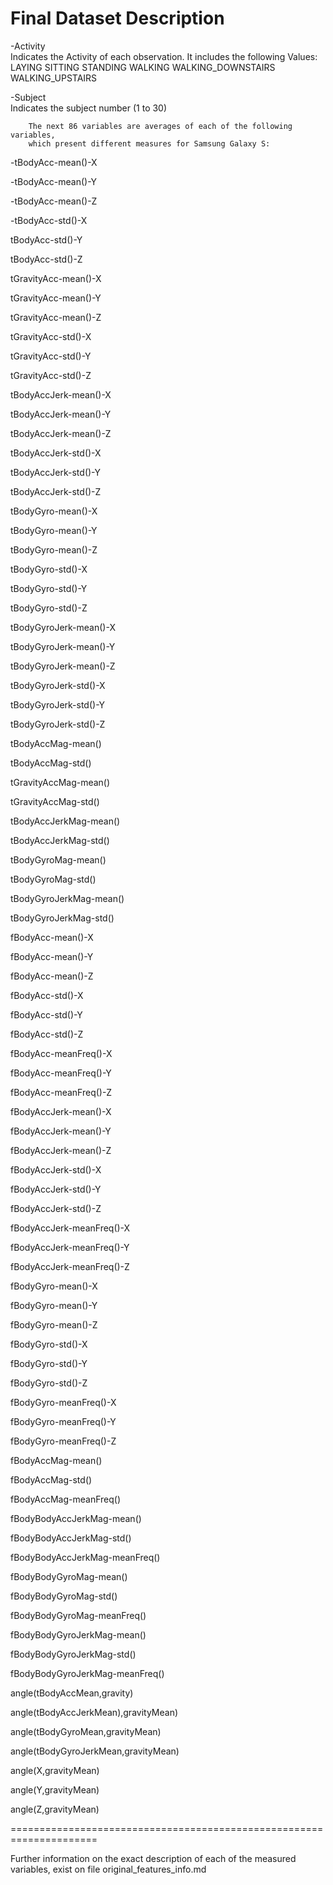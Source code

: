 Final Dataset Description 
====================================================================

-Activity		
		Indicates the Activity of each observation. It includes the following Values:
		LAYING
		SITTING
		STANDING
		WALKING
		WALKING_DOWNSTAIRS
		WALKING_UPSTAIRS

-Subject			
		Indicates the subject number (1 to 30) 				
				


		The next 86 variables are averages of each of the following variables,
		which present different measures for Samsung Galaxy S:
				
-tBodyAcc-mean()-X	

-tBodyAcc-mean()-Y	

-tBodyAcc-mean()-Z	

-tBodyAcc-std()-X	

tBodyAcc-std()-Y	

tBodyAcc-std()-Z	

tGravityAcc-mean()-X	

tGravityAcc-mean()-Y	

tGravityAcc-mean()-Z	

tGravityAcc-std()-X	

tGravityAcc-std()-Y	

tGravityAcc-std()-Z	

tBodyAccJerk-mean()-X	

tBodyAccJerk-mean()-Y	

tBodyAccJerk-mean()-Z	

tBodyAccJerk-std()-X	

tBodyAccJerk-std()-Y	

tBodyAccJerk-std()-Z	

tBodyGyro-mean()-X	

tBodyGyro-mean()-Y	

tBodyGyro-mean()-Z	

tBodyGyro-std()-X	

tBodyGyro-std()-Y	

tBodyGyro-std()-Z	

tBodyGyroJerk-mean()-X	

tBodyGyroJerk-mean()-Y	

tBodyGyroJerk-mean()-Z	

tBodyGyroJerk-std()-X	

tBodyGyroJerk-std()-Y	

tBodyGyroJerk-std()-Z	

tBodyAccMag-mean()	

tBodyAccMag-std()	

tGravityAccMag-mean()	

tGravityAccMag-std()	

tBodyAccJerkMag-mean()	

tBodyAccJerkMag-std()	

tBodyGyroMag-mean()	

tBodyGyroMag-std()	

tBodyGyroJerkMag-mean()	

tBodyGyroJerkMag-std()	

fBodyAcc-mean()-X	

fBodyAcc-mean()-Y	

fBodyAcc-mean()-Z	

fBodyAcc-std()-X	

fBodyAcc-std()-Y	

fBodyAcc-std()-Z	

fBodyAcc-meanFreq()-X	

fBodyAcc-meanFreq()-Y	

fBodyAcc-meanFreq()-Z	

fBodyAccJerk-mean()-X	

fBodyAccJerk-mean()-Y	

fBodyAccJerk-mean()-Z	

fBodyAccJerk-std()-X	

fBodyAccJerk-std()-Y	

fBodyAccJerk-std()-Z	

fBodyAccJerk-meanFreq()-X	

fBodyAccJerk-meanFreq()-Y	

fBodyAccJerk-meanFreq()-Z	

fBodyGyro-mean()-X	

fBodyGyro-mean()-Y	

fBodyGyro-mean()-Z	

fBodyGyro-std()-X	

fBodyGyro-std()-Y	

fBodyGyro-std()-Z	

fBodyGyro-meanFreq()-X	

fBodyGyro-meanFreq()-Y	

fBodyGyro-meanFreq()-Z	

fBodyAccMag-mean()	

fBodyAccMag-std()	

fBodyAccMag-meanFreq()	

fBodyBodyAccJerkMag-mean()	

fBodyBodyAccJerkMag-std()	

fBodyBodyAccJerkMag-meanFreq()	

fBodyBodyGyroMag-mean()	

fBodyBodyGyroMag-std()	

fBodyBodyGyroMag-meanFreq()	

fBodyBodyGyroJerkMag-mean()	

fBodyBodyGyroJerkMag-std()	

fBodyBodyGyroJerkMag-meanFreq()	

angle(tBodyAccMean,gravity)	

angle(tBodyAccJerkMean),gravityMean)

angle(tBodyGyroMean,gravityMean)	

angle(tBodyGyroJerkMean,gravityMean)	

angle(X,gravityMean)	

angle(Y,gravityMean)	

angle(Z,gravityMean)

=====================================================================

Further information on the exact description of each of the
measured variables, exist on file original_features_info.md 